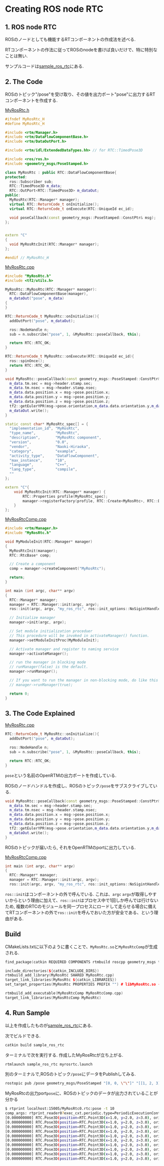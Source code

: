 # Creating ROS node RTC

## 1. ROS node RTC

ROSのノードとしても機能するRTコンポーネントの作成法を述べる.

RTコンポーネントの作法に従ってROSのnodeを書けば良いだけで、特に特別なことは無い.

サンプルコードは[sample_ros_rtc](https://github.com/Naoki-Hiraoka/rtmros_beginner_tutorial/blob/master/openrtm_beginner_tutorial/sample_ros_rtc)にある.

## 2. The Code

ROSのトピック"/pose"を受け取り、その値を出力ポート"pose"に出力するRTコンポーネントを作成する.

[MyRosRtc.h](https://github.com/Naoki-Hiraoka/rtmros_beginner_tutorial/blob/master/openrtm_beginner_tutorial/sample_ros_rtc/rtc/MyRosRtc/MyRosRtc.h)
```c++
#ifndef MyRosRtc_H
#define MyRosRtc_H

#include <rtm/Manager.h>
#include <rtm/DataFlowComponentBase.h>
#include <rtm/DataOutPort.h>

#include <rtm/idl/ExtendedDataTypes.hh> // for RTC::TimedPose3D

#include <ros/ros.h>
#include <geometry_msgs/PoseStamped.h>

class MyRosRtc : public RTC::DataFlowComponentBase{
protected:
  ros::Subscriber sub;
  RTC::TimedPose3D m_data;
  RTC::OutPort<RTC::TimedPose3D> m_dataOut;
public:
  MyRosRtc(RTC::Manager* manager);
  virtual RTC::ReturnCode_t onInitialize();
  virtual RTC::ReturnCode_t onExecute(RTC::UniqueId ec_id);

  void poseCallback(const geometry_msgs::PoseStamped::ConstPtr& msg);
};


extern "C"
{
  void MyRosRtcInit(RTC::Manager* manager);
};

#endif // MyRosRtc_H
```

[MyRosRtc.cpp](https://github.com/Naoki-Hiraoka/rtmros_beginner_tutorial/blob/master/openrtm_beginner_tutorial/sample_ros_rtc/rtc/MyRosRtc/MyRosRtc.cpp)
```c++
#include "MyRosRtc.h"
#include <tf2/utils.h>

MyRosRtc::MyRosRtc(RTC::Manager* manager):
  RTC::DataFlowComponentBase(manager),
  m_dataOut("pose", m_data)
{
}

RTC::ReturnCode_t MyRosRtc::onInitialize(){
  addOutPort("pose", m_dataOut);

  ros::NodeHandle n;
  sub = n.subscribe("pose", 1, &MyRosRtc::poseCallback, this);

  return RTC::RTC_OK;
}

RTC::ReturnCode_t MyRosRtc::onExecute(RTC::UniqueId ec_id){
  ros::spinOnce();
  return RTC::RTC_OK;
}

void MyRosRtc::poseCallback(const geometry_msgs::PoseStamped::ConstPtr& msg) {
  m_data.tm.sec = msg->header.stamp.sec;
  m_data.tm.nsec = msg->header.stamp.nsec;
  m_data.data.position.x = msg->pose.position.x;
  m_data.data.position.y = msg->pose.position.y;
  m_data.data.position.z = msg->pose.position.z;
  tf2::getEulerYPR(msg->pose.orientation,m_data.data.orientation.y,m_data.data.orientation.p,m_data.data.orientation.r);
  m_dataOut.write();
}

static const char* MyRosRtc_spec[] = {
  "implementation_id", "MyRosRtc",
  "type_name",         "MyRosRtc",
  "description",       "MyRosRtc component",
  "version",           "0.0",
  "vendor",            "Naoki-Hiraoka",
  "category",          "example",
  "activity_type",     "DataFlowComponent",
  "max_instance",      "10",
  "language",          "C++",
  "lang_type",         "compile",
  ""
};

extern "C"{
    void MyRosRtcInit(RTC::Manager* manager) {
        RTC::Properties profile(MyRosRtc_spec);
        manager->registerFactory(profile, RTC::Create<MyRosRtc>, RTC::Delete<MyRosRtc>);
    }
};
```

[MyRosRtcComp.cpp](https://github.com/Naoki-Hiraoka/rtmros_beginner_tutorial/blob/master/openrtm_beginner_tutorial/sample_ros_rtc/rtc/MyRosRtc/MyRosRtcComp.cpp)
```c++
#include <rtm/Manager.h>
#include "MyRosRtc.h"

void MyModuleInit(RTC::Manager* manager)
{
  MyRosRtcInit(manager);
  RTC::RtcBase* comp;

  // Create a component
  comp = manager->createComponent("MyRosRtc");

  return;
}

int main (int argc, char** argv)
{
  RTC::Manager* manager;
  manager = RTC::Manager::init(argc, argv);
  ros::init(argc, argv, "my_ros_rtc", ros::init_options::NoSigintHandler);

  // Initialize manager
  manager->init(argc, argv);

  // Set module initialization proceduer
  // This procedure will be invoked in activateManager() function.
  manager->setModuleInitProc(MyModuleInit);

  // Activate manager and register to naming service
  manager->activateManager();

  // run the manager in blocking mode
  // runManager(false) is the default.
  manager->runManager();

  // If you want to run the manager in non-blocking mode, do like this
  // manager->runManager(true);

  return 0;
}
```

## 3. The Code Explained

[MyRosRtc.cpp](https://github.com/Naoki-Hiraoka/rtmros_beginner_tutorial/blob/master/openrtm_beginner_tutorial/sample_ros_rtc/rtc/MyRosRtc/MyRosRtc.cpp)
```c++
RTC::ReturnCode_t MyRosRtc::onInitialize(){
  addOutPort("pose", m_dataOut);

  ros::NodeHandle n;
  sub = n.subscribe("pose", 1, &MyRosRtc::poseCallback, this);

  return RTC::RTC_OK;
}
```

`pose`という名前のOpenRTMの出力ポートを作成している.

ROSのノードハンドルを作成し、ROSのトピック`/pose`をサブスクライブしている.

```c++
void MyRosRtc::poseCallback(const geometry_msgs::PoseStamped::ConstPtr& msg) {
  m_data.tm.sec = msg->header.stamp.sec;
  m_data.tm.nsec = msg->header.stamp.nsec;
  m_data.data.position.x = msg->pose.position.x;
  m_data.data.position.y = msg->pose.position.y;
  m_data.data.position.z = msg->pose.position.z;
  tf2::getEulerYPR(msg->pose.orientation,m_data.data.orientation.y,m_data.data.orientation.p,m_data.data.orientation.r);
  m_dataOut.write();
}
```
ROSのトピックが届いたら, それをOpenRTMのportに出力している.

[MyRosRtcComp.cpp](https://github.com/Naoki-Hiraoka/rtmros_beginner_tutorial/blob/master/openrtm_beginner_tutorial/sample_ros_rtc/rtc/MyRosRtc/MyRosRtcComp.cpp)
```c++
int main (int argc, char** argv)
{
  RTC::Manager* manager;
  manager = RTC::Manager::init(argc, argv);
  ros::init(argc, argv, "my_ros_rtc", ros::init_options::NoSigintHandler);
```
`ros::init`はコンポーネントの外で呼んでいる. これは、`argc` `argv`が取得しやすいからという理由に加えて、`ros::init`はプロセス中で1回しか呼んでは行けないため, 複数のRTCのモジュールを同一プロセスにロードして走らせる場合に備えてRTコンポーネントの外で`ros::init`を呼んでおいた方が安全である、という理由がある.

## Build

CMakeLists.txtに以下のように書くことで、`MyRosRtc.so`と`MyRosRtcComp`が生成される.
```c++
find_package(catkin REQUIRED COMPONENTS rtmbuild roscpp geometry_msgs tf2)

include_directories(${catkin_INCLUDE_DIRS})
rtmbuild_add_library(MyRosRtc SHARED MyRosRtc.cpp)
target_link_libraries(MyRosRtc ${catkin_LIBRARIES})
set_target_properties(MyRosRtc PROPERTIES PREFIX "") # libMyRosRtc.so -> MyRosRtc.so

rtmbuild_add_executable(MyRosRtcComp MyRosRtcComp.cpp)
target_link_libraries(MyRosRtcComp MyRosRtc)
```

## 4. Run Sample

以上を作成したものが[sample_ros_rtc](https://github.com/Naoki-Hiraoka/rtmros_beginner_tutorial/blob/master/openrtm_beginner_tutorial/sample_ros_rtc)にある.

次でビルドできる.
```bash
catkin build sample_ros_rtc
```

ターミナルで次を実行する. 作成したMyRosRtcが立ち上がる.
```bash
rtmlaunch sample_ros_rtc myrosrtc.launch
```

別のターミナルで,ROSのトピック`/pose`にデータをPublishしてみる.
```bash
rostopic pub /pose geometry_msgs/PoseStamped "[0, 0, \"\"]" "[[1, 2, 3], [0, 0, 0, 1]]" -r 1
```

MyRosRtcの出力port`pose`に、ROSのトピックのデータが出力されていることが分かる
```bash
$ rtprint localhost:15005/MyRosRtc0.rtc:pose -t 10
comp_args: rtprint_reader0?exec_cxt.periodic.type=PeriodicExecutionContext&exec_cxt.periodic.rate=100.0
[0.000000000] RTC.Pose3D(position=RTC.Point3D(x=1.0, y=2.0, z=3.0), orientation=RTC.Orientation3D(r=0.0, p=-0.0, y=0.0))
[0.000000000] RTC.Pose3D(position=RTC.Point3D(x=1.0, y=2.0, z=3.0), orientation=RTC.Orientation3D(r=0.0, p=-0.0, y=0.0))
[0.000000000] RTC.Pose3D(position=RTC.Point3D(x=1.0, y=2.0, z=3.0), orientation=RTC.Orientation3D(r=0.0, p=-0.0, y=0.0))
[0.000000000] RTC.Pose3D(position=RTC.Point3D(x=1.0, y=2.0, z=3.0), orientation=RTC.Orientation3D(r=0.0, p=-0.0, y=0.0))
[0.000000000] RTC.Pose3D(position=RTC.Point3D(x=1.0, y=2.0, z=3.0), orientation=RTC.Orientation3D(r=0.0, p=-0.0, y=0.0))
[0.000000000] RTC.Pose3D(position=RTC.Point3D(x=1.0, y=2.0, z=3.0), orientation=RTC.Orientation3D(r=0.0, p=-0.0, y=0.0))
[0.000000000] RTC.Pose3D(position=RTC.Point3D(x=1.0, y=2.0, z=3.0), orientation=RTC.Orientation3D(r=0.0, p=-0.0, y=0.0))
[0.000000000] RTC.Pose3D(position=RTC.Point3D(x=1.0, y=2.0, z=3.0), orientation=RTC.Orientation3D(r=0.0, p=-0.0, y=0.0))
[0.000000000] RTC.Pose3D(position=RTC.Point3D(x=1.0, y=2.0, z=3.0), orientation=RTC.Orientation3D(r=0.0, p=-0.0, y=0.0))
[0.000000000] RTC.Pose3D(position=RTC.Point3D(x=1.0, y=2.0, z=3.0), orientation=RTC.Orientation3D(r=0.0, p=-0.0, y=0.0))
```
